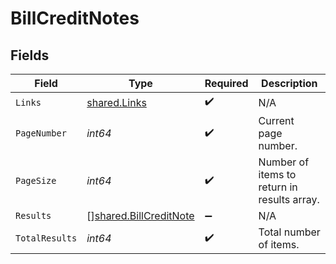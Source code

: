 # BillCreditNotes


## Fields

| Field                                                                   | Type                                                                    | Required                                                                | Description                                                             |
| ----------------------------------------------------------------------- | ----------------------------------------------------------------------- | ----------------------------------------------------------------------- | ----------------------------------------------------------------------- |
| `Links`                                                                 | [shared.Links](../../../pkg/models/shared/links.md)                     | :heavy_check_mark:                                                      | N/A                                                                     |
| `PageNumber`                                                            | *int64*                                                                 | :heavy_check_mark:                                                      | Current page number.                                                    |
| `PageSize`                                                              | *int64*                                                                 | :heavy_check_mark:                                                      | Number of items to return in results array.                             |
| `Results`                                                               | [][shared.BillCreditNote](../../../pkg/models/shared/billcreditnote.md) | :heavy_minus_sign:                                                      | N/A                                                                     |
| `TotalResults`                                                          | *int64*                                                                 | :heavy_check_mark:                                                      | Total number of items.                                                  |